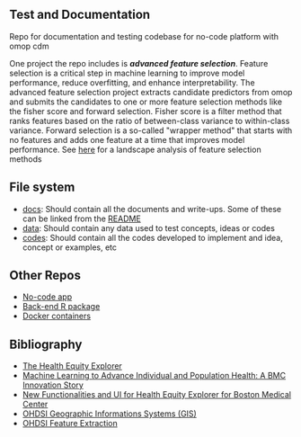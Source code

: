 ## Test and Documentation
Repo for documentation and testing codebase for no-code platform with omop cdm

One project the repo includes is ***advanced feature selection***. Feature selection is a critical step in machine learning to improve model performance, reduce overfitting, and enhance interpretability. The advanced feature selection project extracts candidate predictors from omop and submits the candidates to one or more feature selection methods like the fisher score and forward selection. Fisher score is a filter method that ranks features based on the ratio of between-class variance to within-class variance. Forward selection is a so-called "wrapper method" that starts with no features and adds one feature at a time that improves model performance. See [here](./docs/Machine%20learning%20feature%20Selection%20Methods%20Overview_LNS.docx) for a landscape analysis of feature selection methods

## File system

- [docs](./docs): Should contain all the documents and write-ups. Some of these can be linked from the [README](./README.md)
- [data](./data): Should contain any data used to test concepts, ideas or codes
- [codes](./codes): Should contain all the codes developed to implement and idea, concept or examples, etc

## Other Repos
- [No-code app](https://github.com/aphrc-nocode/no-code-app)
- [Back-end R package](https://github.com/aphrc-nocode/Rautoml)
- [Docker containers](https://github.com/aphrc-nocode/no-code-devops)

## Bibliography
- [The Health Equity Explorer](https://www.cambridge.org/core/journals/journal-of-clinical-and-translational-science/article/health-equity-explorer-an-opensource-resource-for-distributed-health-equity-visualization-and-research-across-common-data-models/889DA01EF0A2C89BCDD501C7AC22B127)
- [Machine Learning to Advance Individual and Population Health: A BMC Innovation Story](https://www.appsilon.com/case-studies/machine-learning-to-advance-individual-and-population-health-a-bmc-innovation-story)
- [New Functionalities and UI for Health Equity Explorer for Boston Medical Center](https://www.appsilon.com/case-studies/new-functionalities-and-ui-for-health-equity-explorer-for-boston-medical-center)
- [OHDSI Geographic Informations Systems (GIS)](https://ohdsi.github.io/GIS/#OHDSI_Geographic_Informations_Systems_(GIS))
- [OHDSI Feature Extraction](https://github.com/OHDSI/FeatureExtraction?tab=readme-ov-file)
